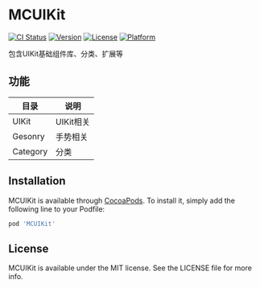 MCUIKit
======

[![CI Status](http://img.shields.io/travis/mylcode/MCUIKit.svg?style=flat)](https://travis-ci.org/MC-Studio/MCUIKit)
[![Version](https://img.shields.io/cocoapods/v/MCUIKit.svg?style=flat)](http://cocoapods.org/pods/MCUIKit)
[![License](https://img.shields.io/cocoapods/l/MCUIKit.svg?style=flat)](http://cocoapods.org/pods/MCUIKit)
[![Platform](https://img.shields.io/cocoapods/p/MCUIKit.svg?style=flat)](http://cocoapods.org/pods/MCUIKit)

包含UIKit基础组件库、分类、扩展等

## 功能

| 目录 | 说明 |
| --- | --- |
| UIKit | UIKit相关 |
| Gesonry | 手势相关 |
| Category | 分类 |

## Installation

MCUIKit is available through [CocoaPods](http://cocoapods.org). To install
it, simply add the following line to your Podfile:

```ruby
pod 'MCUIKit'
```

## License

MCUIKit is available under the MIT license. See the LICENSE file for more info.
